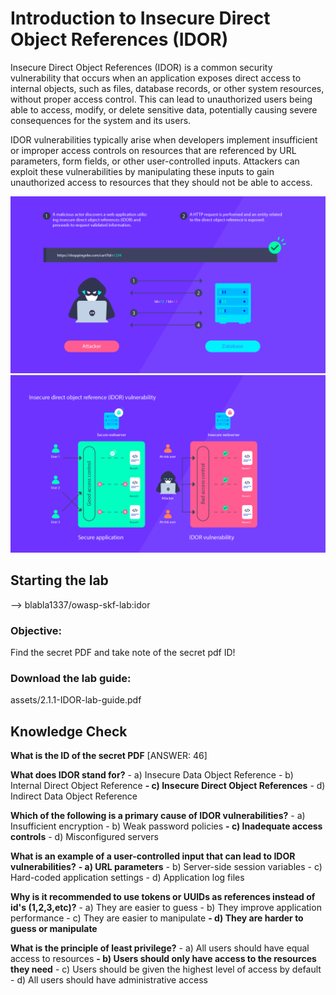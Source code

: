 # Introduction to Insecure Direct Object References (IDOR)

Insecure Direct Object References (IDOR) is a common security vulnerability that occurs when an application exposes direct access to internal objects, such as files, database records, or other system resources, without proper access control. This can lead to unauthorized users being able to access, modify, or delete sensitive data, potentially causing severe consequences for the system and its users.

IDOR vulnerabilities typically arise when developers implement insufficient or improper access controls on resources that are referenced by URL parameters, form fields, or other user-controlled inputs. Attackers can exploit these vulnerabilities by manipulating these inputs to gain unauthorized access to resources that they should not be able to access.

![IDOR](assets/images/idor.png)
![IDOR](assets/images/idor-secure-insecure.png)

## Starting the lab

<Link to digital ocean> --> blabla1337/owasp-skf-lab:idor

### Objective:

Find the secret PDF and take note of the secret pdf ID!

### Download the lab guide:

assets/2.1.1-IDOR-lab-guide.pdf

## Knowledge Check

**What is the ID of the secret PDF**
[ANSWER: 46] 

**What does IDOR stand for?**
    - a) Insecure Data Object Reference
    - b) Internal Direct Object Reference
  **- c) Insecure Direct Object References**
    - d) Indirect Data Object Reference

**Which of the following is a primary cause of IDOR vulnerabilities?**
    - a) Insufficient encryption
    - b) Weak password policies
  **- c) Inadequate access controls**
    - d) Misconfigured servers

**What is an example of a user-controlled input that can lead to IDOR vulnerabilities?**
  **- a) URL parameters**
    - b) Server-side session variables
    - c) Hard-coded application settings
    - d) Application log files

**Why is it recommended to use tokens or UUIDs as references instead of id's (1,2,3,etc)?**
    - a) They are easier to guess
    - b) They improve application performance
    - c) They are easier to manipulate
  **- d) They are harder to guess or manipulate**

**What is the principle of least privilege?**
    - a) All users should have equal access to resources
  **- b) Users should only have access to the resources they need**
    - c) Users should be given the highest level of access by default
    - d) All users should have administrative access
